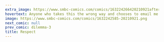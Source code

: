 ```yaml
---
extra_image: https://www.smbc-comics.com/comics/163224266420210921after.png
hovertext: Anyone who takes this the wrong way and chooses to email me will be met with profound respect.
image: https://www.smbc-comics.com/comics/1632242585-20210921.png
next_comic: null
prev_comic: dilemma-3
title: Respect
---
```


